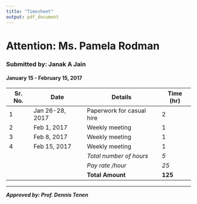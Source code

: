 ```yaml
---
title: "Timesheet"
output: pdf_document
---
```



# Attention: Ms. Pamela Rodman
  
### Submitted by: Janak A Jain  
  
#### January 15 - February 15, 2017
 
  

| Sr. No. | Date               |     Details                        |   Time (hr)   |
|---------|--------------------|------------------------------------|---------------|
|    1    |  Jan 26-28, 2017   |  Paperwork for casual hire         |      2        |
|    2    |  Feb 1, 2017       |  Weekly meeting                    |      1        |
|    3    |  Feb 8, 2017       |  Weekly meeting                    |      1        |
|    4    |  Feb 15, 2017      |  Weekly meeting                    |      1        |
|         |                    |  *Total number of hours*           |      *5*      |
|         |                    |  *Pay rate /hour*                  |      *25*     |
|         |                    |           **Total Amount**         |      **125**  |
  
  

----------
  
**_Approved by: Prof. Dennis Tenen_**